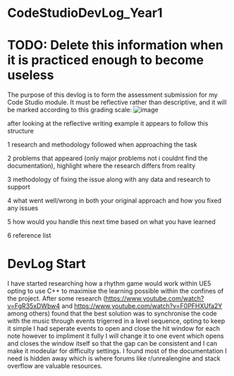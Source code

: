 # CodeStudioDevLog_Year1

# TODO: Delete this information when it is practiced enough to become useless
The purpose of this devlog is to form the assessment submission for my Code Studio module. It must be reflective rather than descriptive, and it will be marked according to this grading scale:
![image](https://github.com/user-attachments/assets/d6b3b1af-2c1e-4889-a8b5-8185159ba1ac)


after looking at the reflective writing example it appears to follow this structure

1 research and methodology followed when approaching the task

2 problems that appeared (only major problems not i couldnt find the documentation), highlight where the research differs from reality

3 methodology of fixing the issue along with any data and research to support

4 what went well/wrong in both your original approach and how you fixed any issues

5 how would you handle this next time based on what you have learned

6 reference list

# DevLog Start

I have started researching how a rhythm game would work within UE5 opting to use C++ to maximise the learning possible within the confines of the project. After some research (https://www.youtube.com/watch?v=FgR35xDWbw4 and https://www.youtube.com/watch?v=F0PFHXUfa2Y among others) found that the best solution was to synchronise the code with the music through events trigerred in a level sequence, opting to keep it simple I had seperate events to open and close the hit window for each note however to impliment it fully I will change it to one event which opens and closes the window itself so that the gap can be consistent and I can make it modeular for difficulty settings. I found most of the documentation I need is hidden away which is where forums like r/unrealengine and stack overflow are valuable resources.
